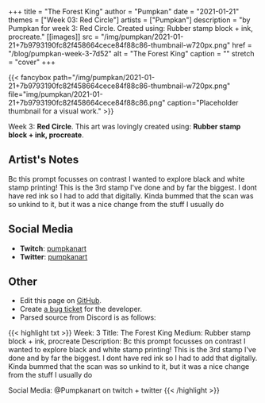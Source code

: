 +++
title =       "The Forest King"
author =      "Pumpkan"
date =        "2021-01-21"
themes =      ["Week 03: Red Circle"]
artists =     ["Pumpkan"]
description = "by Pumpkan for week 3: Red Circle. Created using: Rubber stamp block + ink, procreate."
[[images]]
      src = "/img/pumpkan/2021-01-21+7b9793190fc82f458664cece84f88c86-thumbnail-w720px.png"
      href = "/blog/pumpkan-week-3-7d52"
      alt = "The Forest King"
      caption = ""
      stretch = "cover"
+++


{{< fancybox path="/img/pumpkan/2021-01-21+7b9793190fc82f458664cece84f88c86-thumbnail-w720px.png" file="img/pumpkan/2021-01-21+7b9793190fc82f458664cece84f88c86.png" caption="Placeholder thumbnail for a visual work." >}}


Week 3: **Red Circle**. This art was lovingly created using: **Rubber stamp block + ink, procreate**.

## Artist's Notes

Bc this prompt focusses on contrast I wanted to explore black and white stamp printing! This is the 3rd stamp I've done and by far the biggest. I dont have red ink so I had to add that digitally. Kinda bummed that the scan was so unkind to it, but it was a nice change from the stuff I usually do

## Social Media

- **Twitch**: <a href='https://twitch.tv/pumpkanart' target='_blank'>pumpkanart</a>
- **Twitter**: <a href='https://twitter.com/pumpkanart' target='_blank'>pumpkanart</a>

## Other

- Edit this page on [GitHub](https://github.com/teaminkling/web-refresh/edit/main/content/blog/pumpkan-week-3-7d52.md).
- Create [a bug ticket](https://github.com/teaminkling/web-refresh/issues/new?assignees=&labels=bug&template=problem-report.md&title=) for the developer.
- Parsed source from Discord is as follows:

{{< highlight txt >}}
Week: 3
Title: The Forest King 
Medium: Rubber stamp block + ink, procreate 
Description: Bc this prompt focusses on contrast I wanted to explore black and white stamp printing! This is the 3rd stamp I've done and by far the biggest. I dont have red ink so I had to add that digitally. Kinda bummed that the scan was so unkind to it, but it was a nice change from the stuff I usually do 

Social Media: @Pumpkanart on twitch + twitter
{{< /highlight >}}